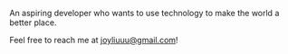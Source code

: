 An aspiring developer who wants to use technology to make the world a better place.

Feel free to reach me at joyliuuu@gmail.com!


<!---
joyliu7/joyliu7 is a ✨ special ✨ repository because its `README.md` (this file) appears on your GitHub profile.
You can click the Preview link to take a look at your changes.
--->

